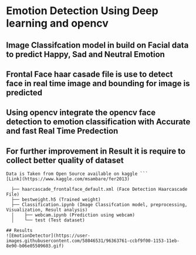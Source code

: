 # Emotion Detection Using Deep learning and opencv

## Image Classifcation model in build on Facial data to predict Happy, Sad and Neutral Emotion

## Frontal Face haar casade file is use to detect face in real time image and bounding for image is predicted

## Using opencv integrate the opencv face detection to emotion classification with Accurate and fast Real Time Predection

## For further improvement in Result it is require to collect better quality of dataset 

```
Data is Taken from Open Source available on kaggle ``` 
[Link](https://www.kaggle.com/msambare/fer2013)
```
      ├── haarcascade_frontalface_default.xml (Face Detection Haarcascade File)
      ├── bestweight.h5 (Trained weight)
      ├── Classification.ipynb (Image Classifcation model, preprocessing, Visualization, Result analysis) 
      │    ├── webcam.ipynb (Prediction using webcam)
      │    └── test (Test dataset)
``` 
## Results
![EmotionDetector](https://user-images.githubusercontent.com/58046531/96363761-ccbf9f00-1153-11eb-8e90-b06e05509603.gif)

